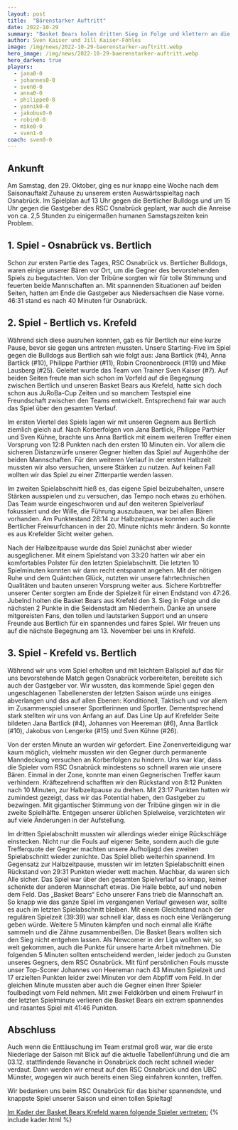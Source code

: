 ```yaml
---
layout: post
title:  "Bärenstarker Auftritt"
date: 2022-10-29
summary: "Basket Bears holen dritten Sieg in Folge und klettern an die Tabellenspitze! .."
author: Sven Kaiser und Jill Kaiser-Föhles
image: /img/news/2022-10-29-baerenstarker-auftritt.webp
hero_image: /img/news/2022-10-29-baerenstarker-auftritt.webp
hero_darken: true
players:
  - jana0-0
  - johannes0-0
  - sven0-0
  - anna0-0
  - philippe0-0
  - yannik0-0
  - jakobus0-0
  - robin0-0
  - mike0-0
  - sven1-0
coach: sven0-0
---
```


## Ankunft

Am Samstag, den 29. Oktober, ging es nur knapp eine Woche nach dem Saisonauftakt Zuhause zu unserem ersten Auswärtsspieltag nach Osnabrück. Im Spielplan auf 13 Uhr gegen die Bertlicher Bulldogs und um 15 Uhr gegen die Gastgeber des RSC Osnabrück geplant, war auch die Anreise von ca. 2,5 Stunden zu einigermaßen humanen Samstagszeiten kein Problem.

## 1. Spiel - Osnabrück vs. Bertlich

Schon zur ersten Partie des Tages, RSC Osnabrück vs. Bertlicher Bulldogs, waren einige unserer Bären vor Ort, um die Gegner des bevorstehenden Spiels zu begutachten. Von der Tribüne sorgten wir für tolle Stimmung und feuerten beide Mannschaften an. Mit spannenden Situationen auf beiden Seiten, hatten am Ende die Gastgeber aus Niedersachsen die Nase vorne. 46:31 stand es nach 40 Minuten für Osnabrück.

## 2. Spiel - Bertlich vs. Krefeld

Während sich diese ausruhen konnten, gab es für Bertlich nur eine kurze Pause, bevor sie gegen uns antreten mussten. Unsere Starting-Five im Spiel gegen die Bulldogs aus Bertlich sah wie folgt aus: Jana Bartlick (#4), Anna Bartlick (#10), Philippe Parthier (#11), Robin Croonenbroeck (#19) und Mike Lausberg (#25). Geleitet wurde das Team von Trainer Sven Kaiser (#7). Auf beiden Seiten freute man sich schon im Vorfeld auf die Begegnung zwischen Bertlich und unseren Basket Bears aus Krefeld, hatte sich doch schon aus JuRoBa-Cup Zeiten und so manchem Testspiel eine Freundschaft zwischen den Teams entwickelt. Entsprechend fair war auch das Spiel über den gesamten Verlauf.

Im ersten Viertel des Spiels lagen wir mit unseren Gegnern aus Bertlich ziemlich gleich auf. Nach Korberfolgen von Jana Bartlick, Philippe Parthier und Sven Kühne, brachte uns Anna Bartlick mit einem weiteren Treffer einen Vorsprung von 12:8 Punkten nach den ersten 10 Minuten ein. Vor allem die sicheren Distanzwürfe unserer Gegner hielten das Spiel auf Augenhöhe der beiden Mannschaften. Für den weiteren Verlauf in der ersten Halbzeit mussten wir also versuchen, unsere Stärken zu nutzen. Auf keinen Fall wollten wir das Spiel zu einer Zitterpartie werden lassen.

Im zweiten Spielabschnitt hieß es, das eigene Spiel beizubehalten, unsere Stärken ausspielen und zu versuchen, das Tempo noch etwas zu erhöhen. Das Team wurde eingeschworen und auf den weiteren Spielverlauf fokussiert und der Wille, die Führung auszubauen, war bei allen Bären vorhanden. Am Punktestand 28:14 zur Halbzeitpause konnten auch die Bertlicher Freiwurfchancen in der 20. Minute nichts mehr ändern. So konnte es aus Krefelder Sicht weiter gehen.

Nach der Halbzeitpause wurde das Spiel zunächst aber wieder ausgeglichener. Mit einem Spielstand von 33:20 hatten wir aber ein komfortables Polster für den letzten Spielabschnitt. Die letzten 10 Spielminuten konnten wir dann recht entspannt angehen. Mit der nötigen Ruhe und dem Quäntchen Glück, nutzten wir unsere fahrtechnischen Qualitäten und bauten unseren Vorsprung weiter aus. Sichere Korbtreffer unserer Center sorgten am Ende der Spielzeit für einen Endstand von 47:26. Jubelnd holten die Basket Bears aus Krefeld den 3. Sieg in Folge und die nächsten 2 Punkte in die Seidenstadt am Niederrhein. Danke an unsere mitgereisten Fans, den tollen und lautstarken Support und an unsere Freunde aus Bertlich für ein spannendes und faires Spiel. Wir freuen uns auf die nächste Begegnung am 13. November bei uns in Krefeld.

## 3. Spiel - Krefeld vs. Bertlich

Während wir uns vom Spiel erholten und mit leichtem Ballspiel auf das für uns bevorstehende Match gegen Osnabrück vorbereiteten, bereitete sich auch der Gastgeber vor. Wir wussten, das kommende Spiel gegen den ungeschlagenen Tabellenersten der letzten Saison würde uns einiges abverlangen und das auf allen Ebenen: Konditionell, Taktisch und vor allem im Zusammenspiel unserer Sportlerinnen und Sportler. Dementsprechend stark stellten wir uns von Anfang an auf. Das Line Up auf Krefelder Seite bildeten Jana Bartlick (#4), Johannes von Heereman (#6), Anna Bartlick (#10), Jakobus von Lengerke  (#15) und Sven Kühne (#26).

Von der ersten Minute an wurden wir gefordert. Eine Zonenverteidigung war kaum möglich, vielmehr mussten wir den Gegner durch permanente Manndeckung versuchen an Korberfolgen zu hindern. Uns war klar, dass die Spieler vom RSC Osnabrück mindestens so schnell waren wie unsere Bären. Einmal in der Zone, konnte man einen Gegnerischen Treffer kaum verhindern. Kräftezehrend schafften wir den Rückstand von 8:12 Punkten nach 10 Minuten, zur Halbzeitpause zu drehen. Mit 23:17 Punkten hatten wir zumindest gezeigt, dass wir das Potential haben, den Gastgeber zu bezwingen. Mit gigantischer Stimmung von der Tribüne gingen wir in die zweite Spielhälfte. Entgegen unserer üblichen Spielweise, verzichteten wir auf viele Änderungen in der Aufstellung.

Im dritten Spielabschnitt mussten wir allerdings wieder einige Rückschläge einstecken. Nicht nur die Fouls auf eigener Seite, sondern auch die gute Trefferquote der Gegner machten unsere Aufholjagd des zweiten Spielabschnitt wieder zunichte. Das Spiel blieb weiterhin spannend. Im Gegensatz zur Halbzeitpause, mussten wir im letzten Spielabschnitt einen Rückstand von 29:31 Punkten wieder wett machen. Machbar, da waren sich Alle sicher. Das Spiel war über den gesamten Spielverlauf so knapp, keiner schenkte der anderen Mannschaft etwas. Die Halle bebte, auf und neben dem Feld. Das „Basket Bears“ Echo unserer Fans trieb die Mannschaft an. So knapp wie das ganze Spiel im vergangenen Verlauf gewesen war, sollte es auch im letzten Spielabschnitt bleiben. Mit einem Gleichstand nach der regulären Spielzeit (39:39) war schnell klar, dass es noch eine Verlängerung geben würde. Weitere 5 Minuten kämpfen und noch einmal alle Kräfte sammeln und die Zähne zusammenbeißen. Die Basket Bears wollten sich den Sieg nicht entgehen lassen. Als Newcomer in der Liga wollten wir, so weit gekommen, auch die Punkte für unsere harte Arbeit mitnehmen. Die folgenden 5 Minuten sollten entscheidend werden, leider jedoch zu Gunsten unseres Gegners,  dem RSC Osnabrück. Mit fünf persönlichen Fouls musste unser Top-Scorer Johannes von Heereman nach 43 Minuten Spielzeit und 17 erzielten Punkten leider zwei Minuten vor dem Abpfiff vom Feld. In der gleichen Minute mussten aber auch die Gegner einen Ihrer Spieler foulbedingt vom Feld nehmen.  Mit zwei Feldkörben und einem Freiwurf in der letzten Spielminute verlieren die Basket Bears ein extrem spannendes und rasantes Spiel mit 41:46 Punkten.

## Abschluss

Auch wenn die Enttäuschung im Team erstmal groß war, war die erste Niederlage der Saison mit Blick auf die aktuelle Tabellenführung und die am 03.12. stattfindende Revanche in Osnabrück doch recht schnell wieder verdaut. Dann werden wir erneut auf den RSC Osnabrück und den UBC Münster, wogegen wir auch bereits einen Sieg einfahren konnten, treffen.

Wir bedanken uns beim RSC Osnabrück für das bisher spannendste, und knappste Spiel unserer Saison und einen tollen Spieltag!

<u>Im Kader der Basket Bears Krefeld waren folgende Spieler vertreten:</u>
{% include kader.html %}
